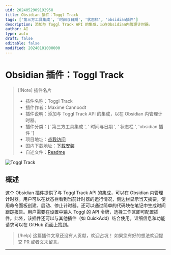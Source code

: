 ```yaml
---
uid: 2024052909192958
title: Obsidian 插件：Toggl Track
tags: ['第三方工具集成', '时间与日期', '状态栏', 'obsidian插件']
description: 添加与 Toggl Track API 的集成，以在Obsidian内管理计时器。
author: AI
type: auto
draft: false
editable: false
modified: 20240101000000
---
```


# Obsidian 插件：Toggl Track

> [!Note] 插件名片
> - 插件名称：Toggl Track
> - 插件作者：Maxime Cannoodt
> - 插件说明：添加与 Toggl Track API 的集成，以在 Obsidian 内管理计时器。
> - 插件分类：[' 第三方工具集成 ', ' 时间与日期 ', ' 状态栏 ', 'obsidian 插件 ']
> - 项目地址：[点我访问](https://github.com/mcndt/obsidian-toggl-integration)
> - 国内下载地址：[下载安装](https://pkmer.cn/products/plugin/pluginMarket/?obsidian-toggl-integration)
> - 自述文件：[Readme](https://ghproxy.net/https://raw.githubusercontent.com/mcndt/obsidian-toggl-integration/master/README.md)

![Toggl Track](https://cdn.pkmer.cn/covers/obsidian-toggl-integration.gif!pkmer)

## 概述

这个 Obsidian 插件提供了与 Toggl Track API 的集成，可以在 Obsidian 内管理计时器。用户可以在状态栏看到当前计时器的运行情况，侧边栏显示当天摘要，使用命令面板创建、启动、停止计时器。还可以通过简单的代码块在笔记中生成时间跟踪报告。用户需要在设置中输入 Toggl 的 API 令牌，选择工作区即可配置插件。此外，该插件还可以与其他插件（如 QuickAdd）结合使用。详细信息和功能请求可以在 GitHub 页面上找到。

> [!help]
> 这篇插件文章还没有人贡献，欢迎占坑！
> 如果您有好的想法欢迎提交 PR 或者文末留言。

---



